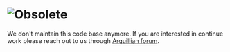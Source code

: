 # ![Obsolete](https://dummyimage.com/700x100/fff/f00&text=This%20Repository%20Is%20Obsolete!)

We don't maintain this code base anymore. If you are interested in continue work please reach out to us through [Arquillian forum](http://discuss.arquillian.org/).

